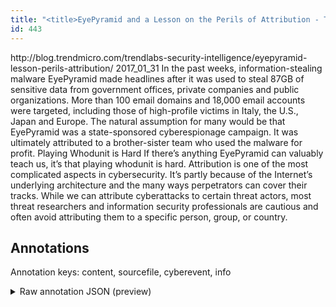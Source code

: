 ```yaml
---
title: "<title>EyePyramid and a Lesson on the Perils of Attribution - TrendLabs Security Intelligence Blog</title>"
id: 443
---
```


<title>EyePyramid and a Lesson on the Perils of Attribution - TrendLabs Security Intelligence Blog</title>
<source> http://blog.trendmicro.com/trendlabs-security-intelligence/eyepyramid-lesson-perils-attribution/ </source>
<date> 2017_01_31 </date>
<text>
In the past weeks, information-stealing malware EyePyramid made headlines after it was used to steal 87GB of sensitive data from government offices, private companies and public organizations.
More than 100 email domains and 18,000 email accounts were targeted, including those of high-profile victims in Italy, the U.S., Japan and Europe.
The natural assumption for many would be that EyePyramid was a state-sponsored cyberespionage campaign.
It was ultimately attributed to a brother-sister team who used the malware for profit.
Playing Whodunit is Hard
If there’s anything EyePyramid can valuably teach us, it’s that playing whodunit is hard.
Attribution is one of the most complicated aspects in cybersecurity.
It’s partly because of the Internet’s underlying architecture and the many ways perpetrators can cover their tracks.
While we can attribute cyberattacks to certain threat actors, most threat researchers and information security professionals are cautious and often avoid attributing them to a specific person, group, or country.
</text>



## Annotations

Annotation keys: content, sourcefile, cyberevent, info

<details>
<summary>Raw annotation JSON (preview)</summary>

```json
{
  "content": "In the past weeks, information-stealing malware EyePyramid made headlines after it was used to steal 87GB of sensitive data from government offices, private companies and public organizations. More than 100 email domains and 18,000 email accounts were targeted, including those of high-profile victims in Italy, the U.S., Japan and Europe. The natural assumption for many would be that EyePyramid was a state-sponsored cyberespionage campaign. It was ultimately attributed to a brother-sister team who used the malware for profit. Playing Whodunit is Hard If there\u2019s anything EyePyramid can valuably teach us, it\u2019s that playing whodunit is hard. Attribution is one of the most complicated aspects in cybersecurity. It\u2019s partly because of the Internet\u2019s underlying architecture and the many ways perpetrators can cover their tracks. While we can attribute cyberattacks to certain threat actors, most threat researchers and information security professionals are cautious and often avoid attributing them to a specific person, group, or country.",
  "sourcefile": "443.txt",
  "cyberevent": {
    "hopper": [
      {
        "index": 0,
        "events": [
          {
            "index": "E1",
            "type": "Attack",
            "realis": "Actual",
            "nugget": {
              "startOffset": 95,
              "index": "T1",
              "endOffset": 100,
              "text": "steal"
            },
            "argument": [
              {
                "index": "T6",
                "text": "In the past weeks",
                "endOffset": 17,
                "role": {
                  "type": "Time"
                },
                "startOffset": 0,
                "type": "Time"
              },
              {
                "index": "T4",
                "text": "government offices",
                "endOffset": 147,
                "role": {
                  "type": "Victim"
                },
                "startOffset": 129,
                "type": "Organization"
              },
              {
                "index": "T2",
                "text": "sensitive data",
                "endOffset": 123,
                "role": {
                  "type": "Compromised-Data"
                },
                "startOffset": 109,
                "type": "Data"
              },
              {
                "index": "T3",
                "text": "87GB",
                "endOffset": 105,
                "role": {
                  "type": "Number-of-Data"
                },
                "startOffset": 101,
                "type": "Number"
              },
              {
                "index": "T5",
                "text": "EyePyramid",
                "endOffset": 58,
                "role": {
                  "type": "Tool"
                },
                "startOffset": 48,
                "type": "Malware"
              },
              {
                "index": "T8",
                "text": "it",
                "endOffset": 82,
                "role": {
                  "type": "Tool"
                },
                "startOffset": 80,
                "type": "Malware"
              },
              {
                "index": "T9",
                "text": "public organizations",
                "endOffset": 191,
                "role": {
                  "type": "Victim"
                },
                "startOffset": 171,
                "type": "Organization"
              },
              {
                "index": "T7",
                "text": "private companies",
                "endOffset": 166,
                "role": {
                  "type": "Victim"
                },
                "startOffset": 149,
                "type": "Organization"
              }
            ],
            "subtype": "Databreach"
          }
        ]
      }
    ]
  },
  "info": {
    "title": "EyePyramid and a Lesson on the Perils of Attribution - TrendLabs Security Intel
```
</details>
